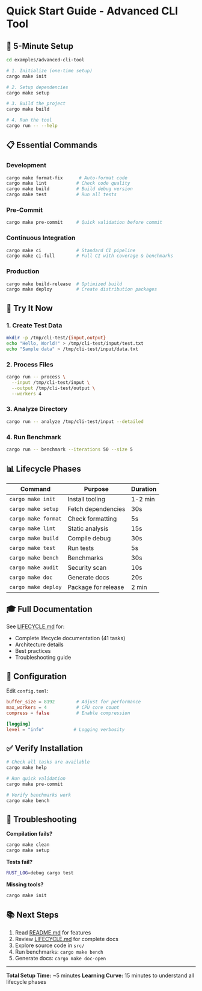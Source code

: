 # Quick Start Guide - Advanced CLI Tool

## 🚀 5-Minute Setup

```bash
cd examples/advanced-cli-tool

# 1. Initialize (one-time setup)
cargo make init

# 2. Setup dependencies
cargo make setup

# 3. Build the project
cargo make build

# 4. Run the tool
cargo run -- --help
```

## 📋 Essential Commands

### Development
```bash
cargo make format-fix      # Auto-format code
cargo make lint           # Check code quality
cargo make build          # Build debug version
cargo make test           # Run all tests
```

### Pre-Commit
```bash
cargo make pre-commit     # Quick validation before commit
```

### Continuous Integration
```bash
cargo make ci             # Standard CI pipeline
cargo make ci-full        # Full CI with coverage & benchmarks
```

### Production
```bash
cargo make build-release  # Optimized build
cargo make deploy         # Create distribution packages
```

## 🎯 Try It Now

### 1. Create Test Data
```bash
mkdir -p /tmp/cli-test/{input,output}
echo "Hello, World!" > /tmp/cli-test/input/test.txt
echo "Sample data" > /tmp/cli-test/input/data.txt
```

### 2. Process Files
```bash
cargo run -- process \
  --input /tmp/cli-test/input \
  --output /tmp/cli-test/output \
  --workers 4
```

### 3. Analyze Directory
```bash
cargo run -- analyze /tmp/cli-test/input --detailed
```

### 4. Run Benchmark
```bash
cargo run -- benchmark --iterations 50 --size 5
```

## 📊 Lifecycle Phases

| Command | Purpose | Duration |
|---------|---------|----------|
| `cargo make init` | Install tooling | 1-2 min |
| `cargo make setup` | Fetch dependencies | 30s |
| `cargo make format` | Check formatting | 5s |
| `cargo make lint` | Static analysis | 15s |
| `cargo make build` | Compile debug | 30s |
| `cargo make test` | Run tests | 5s |
| `cargo make bench` | Benchmarks | 30s |
| `cargo make audit` | Security scan | 10s |
| `cargo make doc` | Generate docs | 20s |
| `cargo make deploy` | Package for release | 2 min |

## 🎓 Full Documentation

See [LIFECYCLE.md](./LIFECYCLE.md) for:
- Complete lifecycle documentation (41 tasks)
- Architecture details
- Best practices
- Troubleshooting guide

## 🔧 Configuration

Edit `config.toml`:
```toml
buffer_size = 8192        # Adjust for performance
max_workers = 4           # CPU core count
compress = false          # Enable compression

[logging]
level = "info"           # Logging verbosity
```

## ✅ Verify Installation

```bash
# Check all tasks are available
cargo make help

# Run quick validation
cargo make pre-commit

# Verify benchmarks work
cargo make bench
```

## 🐛 Troubleshooting

**Compilation fails?**
```bash
cargo make clean
cargo make setup
```

**Tests fail?**
```bash
RUST_LOG=debug cargo test
```

**Missing tools?**
```bash
cargo make init
```

## 📚 Next Steps

1. Read [README.md](./README.md) for features
2. Review [LIFECYCLE.md](./LIFECYCLE.md) for complete docs
3. Explore source code in `src/`
4. Run benchmarks: `cargo make bench`
5. Generate docs: `cargo make doc-open`

---

**Total Setup Time:** ~5 minutes
**Learning Curve:** 15 minutes to understand all lifecycle phases
